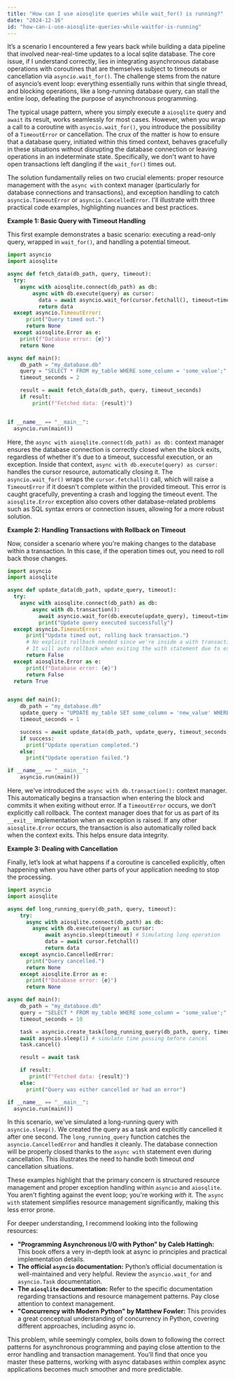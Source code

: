 ```yaml
---
title: "How can I use aiosqlite queries while wait_for() is running?"
date: "2024-12-16"
id: "how-can-i-use-aiosqlite-queries-while-waitfor-is-running"
---
```


 It’s a scenario I encountered a few years back while building a data pipeline that involved near-real-time updates to a local sqlite database. The core issue, if I understand correctly, lies in integrating asynchronous database operations with coroutines that are themselves subject to timeouts or cancellation via `asyncio.wait_for()`. The challenge stems from the nature of asyncio’s event loop: everything essentially runs within that single thread, and blocking operations, like a long-running database query, can stall the entire loop, defeating the purpose of asynchronous programming.

The typical usage pattern, where you simply execute a `aiosqlite` query and `await` its result, works seamlessly for most cases. However, when you wrap a call to a coroutine with `asyncio.wait_for()`, you introduce the possibility of a `TimeoutError` or cancellation. The crux of the matter is how to ensure that a database query, initiated within this timed context, behaves gracefully in these situations without disrupting the database connection or leaving operations in an indeterminate state. Specifically, we don't want to have open transactions left dangling if the `wait_for()` times out.

The solution fundamentally relies on two crucial elements: proper resource management with the `async with` context manager (particularly for database connections and transactions), and exception handling to catch `asyncio.TimeoutError` or `asyncio.CancelledError`. I'll illustrate with three practical code examples, highlighting nuances and best practices.

**Example 1: Basic Query with Timeout Handling**

This first example demonstrates a basic scenario: executing a read-only query, wrapped in `wait_for()`, and handling a potential timeout.

```python
import asyncio
import aiosqlite

async def fetch_data(db_path, query, timeout):
  try:
    async with aiosqlite.connect(db_path) as db:
        async with db.execute(query) as cursor:
          data = await asyncio.wait_for(cursor.fetchall(), timeout=timeout)
          return data
  except asyncio.TimeoutError:
      print("Query timed out.")
      return None
  except aiosqlite.Error as e:
    print(f"Database error: {e}")
    return None

async def main():
    db_path = "my_database.db"
    query = "SELECT * FROM my_table WHERE some_column = 'some_value';"
    timeout_seconds = 2

    result = await fetch_data(db_path, query, timeout_seconds)
    if result:
        print(f"Fetched data: {result}")


if __name__ == "__main__":
  asyncio.run(main())
```

Here, the `async with aiosqlite.connect(db_path) as db:` context manager ensures the database connection is correctly closed when the block exits, regardless of whether it's due to a timeout, successful execution, or an exception. Inside that context, `async with db.execute(query) as cursor:` handles the cursor resource, automatically closing it. The `asyncio.wait_for()` wraps the `cursor.fetchall()` call, which will raise a `TimeoutError` if it doesn't complete within the provided timeout. This error is caught gracefully, preventing a crash and logging the timeout event. The `aiosqlite.Error` exception also covers other database-related problems such as SQL syntax errors or connection issues, allowing for a more robust solution.

**Example 2: Handling Transactions with Rollback on Timeout**

Now, consider a scenario where you're making changes to the database within a transaction. In this case, if the operation times out, you need to roll back those changes.

```python
import asyncio
import aiosqlite

async def update_data(db_path, update_query, timeout):
  try:
    async with aiosqlite.connect(db_path) as db:
        async with db.transaction():
          await asyncio.wait_for(db.execute(update_query), timeout=timeout)
          print("Update query executed successfully")
  except asyncio.TimeoutError:
      print("Update timed out, rolling back transaction.")
      # No explicit rollback needed since we're inside a with transaction.
      # It will auto rollback when exiting the with statement due to exception
      return False
  except aiosqlite.Error as e:
      print(f"Database error: {e}")
      return False
  return True


async def main():
    db_path = "my_database.db"
    update_query = "UPDATE my_table SET some_column = 'new_value' WHERE id = 1;"
    timeout_seconds = 1

    success = await update_data(db_path, update_query, timeout_seconds)
    if success:
      print("Update operation completed.")
    else:
      print("Update operation failed.")

if __name__ == "__main__":
    asyncio.run(main())

```

Here, we've introduced the `async with db.transaction():` context manager. This automatically begins a transaction when entering the block and commits it when exiting without error. If a `TimeoutError` occurs, we don’t explicitly call rollback. The context manager does that for us as part of its `__exit__` implementation when an exception is raised. If any other `aiosqlite.Error` occurs, the transaction is also automatically rolled back when the context exits. This helps ensure data integrity.

**Example 3: Dealing with Cancellation**

Finally, let’s look at what happens if a coroutine is cancelled explicitly, often happening when you have other parts of your application needing to stop the processing.

```python
import asyncio
import aiosqlite

async def long_running_query(db_path, query, timeout):
    try:
      async with aiosqlite.connect(db_path) as db:
        async with db.execute(query) as cursor:
            await asyncio.sleep(timeout) # Simulating long operation
            data = await cursor.fetchall()
            return data
    except asyncio.CancelledError:
      print("Query cancelled.")
      return None
    except aiosqlite.Error as e:
      print(f"Database error: {e}")
      return None

async def main():
    db_path = "my_database.db"
    query = "SELECT * FROM my_table WHERE some_column = 'some_value';"
    timeout_seconds = 10

    task = asyncio.create_task(long_running_query(db_path, query, timeout_seconds))
    await asyncio.sleep(1) # simulate time passing before cancel
    task.cancel()

    result = await task

    if result:
       print(f"Fetched data: {result}")
    else:
      print("Query was either cancelled or had an error")

if __name__ == "__main__":
  asyncio.run(main())
```

In this scenario, we've simulated a long-running query with `asyncio.sleep()`. We created the query as a task and explicitly cancelled it after one second. The `long_running_query` function catches the `asyncio.CancelledError` and handles it cleanly. The database connection will be properly closed thanks to the `async with` statement even during cancellation. This illustrates the need to handle both timeout *and* cancellation situations.

These examples highlight that the primary concern is structured resource management and proper exception handling within `asyncio` and `aiosqlite`. You aren't fighting against the event loop; you're working *with* it. The `async with` statement simplifies resource management significantly, making this less error prone.

For deeper understanding, I recommend looking into the following resources:
*   **"Programming Asynchronous I/O with Python" by Caleb Hattingh:** This book offers a very in-depth look at async io principles and practical implementation details.
*  **The official `asyncio` documentation:** Python’s official documentation is well-maintained and very helpful. Review the `asyncio.wait_for` and `asyncio.Task` documentation.
*   **The `aiosqlite` documentation:** Refer to the specific documentation regarding transactions and resource management patterns. Pay close attention to context management.
* **"Concurrency with Modern Python" by Matthew Fowler:** This provides a great conceptual understanding of concurrency in Python, covering different approaches, including async io.

This problem, while seemingly complex, boils down to following the correct patterns for asynchronous programming and paying close attention to the error handling and transaction management. You'll find that once you master these patterns, working with async databases within complex async applications becomes much smoother and more predictable.
